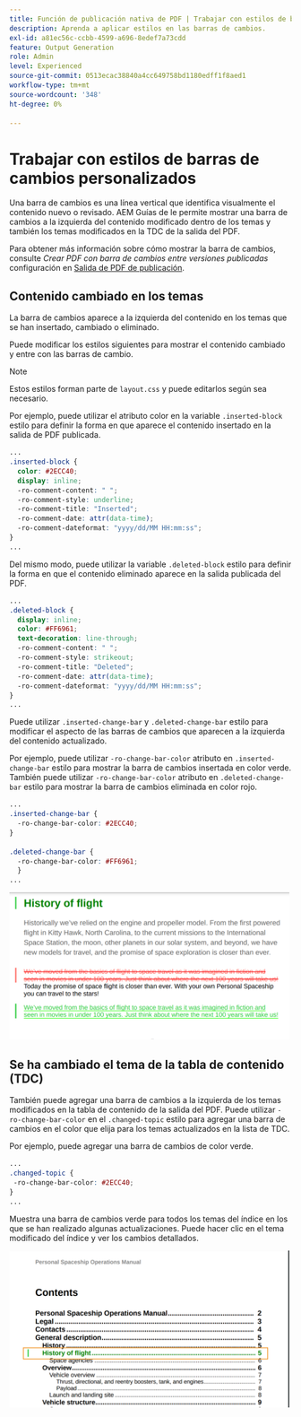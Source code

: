 ```yaml
---
title: Función de publicación nativa de PDF | Trabajar con estilos de barras de cambios personalizados
description: Aprenda a aplicar estilos en las barras de cambios.
exl-id: a81ec56c-ccbb-4599-a696-8edef7a73cdd
feature: Output Generation
role: Admin
level: Experienced
source-git-commit: 0513ecac38840a4cc649758bd1180edff1f8aed1
workflow-type: tm+mt
source-wordcount: '348'
ht-degree: 0%

---
```


# Trabajar con estilos de barras de cambios personalizados

Una barra de cambios es una línea vertical que identifica visualmente el contenido nuevo o revisado. AEM Guías de le permite mostrar una barra de cambios a la izquierda del contenido modificado dentro de los temas y también los temas modificados en la TDC de la salida del PDF.

Para obtener más información sobre cómo mostrar la barra de cambios, consulte *Crear PDF con barra de cambios entre versiones publicadas* configuración en [Salida de PDF de publicación](../web-editor/native-pdf-web-editor.md).

## Contenido cambiado en los temas

La barra de cambios aparece a la izquierda del contenido en los temas que se han insertado, cambiado o eliminado.

Puede modificar los estilos siguientes para mostrar el contenido cambiado y entre con las barras de cambio.


>[!NOTE]
>
>Estos estilos forman parte de `layout.css` y puede editarlos según sea necesario.

Por ejemplo, puede utilizar el atributo color en la variable `.inserted-block` estilo para definir la forma en que aparece el contenido insertado en la salida de PDF publicada.


```css
...
.inserted-block { 
  color: #2ECC40; 
  display: inline; 
  -ro-comment-content: " "; 
  -ro-comment-style: underline; 
  -ro-comment-title: "Inserted"; 
  -ro-comment-date: attr(data-time); 
  -ro-comment-dateformat: "yyyy/dd/MM HH:mm:ss"; 
} 
...
```

Del mismo modo, puede utilizar la variable `.deleted-block` estilo para definir la forma en que el contenido eliminado aparece en la salida publicada del PDF.

```css
...
.deleted-block { 
  display: inline; 
  color: #FF6961; 
  text-decoration: line-through; 
  -ro-comment-content: " "; 
  -ro-comment-style: strikeout; 
  -ro-comment-title: "Deleted"; 
  -ro-comment-date: attr(data-time); 
  -ro-comment-dateformat: "yyyy/dd/MM HH:mm:ss"; 
} 
...
```

Puede utilizar `.inserted-change-bar` y `.deleted-change-bar` estilo para modificar el aspecto de las barras de cambios que aparecen a la izquierda del contenido actualizado.

Por ejemplo, puede utilizar `-ro-change-bar-color` atributo en `.inserted-change-bar` estilo para mostrar la barra de cambios insertada en color verde. También puede utilizar `-ro-change-bar-color` atributo en `.deleted-change-bar` estilo para mostrar la barra de cambios eliminada en color rojo.

```css
...
.inserted-change-bar { 
  -ro-change-bar-color: #2ECC40; 
} 

.deleted-change-bar { 
  -ro-change-bar-color: #FF6961; 
  } 
...
```

<img src="./assets/changed-bar-content.png" alt="Contenido de tema de barra modificado" width="500">

## Se ha cambiado el tema de la tabla de contenido (TDC)

También puede agregar una barra de cambios a la izquierda de los temas modificados en la tabla de contenido de la salida del PDF. Puede utilizar `-ro-change-bar-color` en el `.changed-topic` estilo para agregar una barra de cambios en el color que elija para los temas actualizados en la lista de TDC.

Por ejemplo, puede agregar una barra de cambios de color verde.

```css
...
.changed-topic { 
 -ro-change-bar-color: #2ECC40; 
}  
...
```


Muestra una barra de cambios verde para todos los temas del índice en los que se han realizado algunas actualizaciones. Puede hacer clic en el tema modificado del índice y ver los cambios detallados.

<img src="./assets/changed-bar-TOC.png" alt="Se ha cambiado la barra TOC" width="500">

